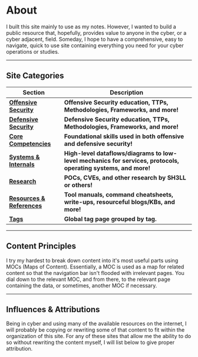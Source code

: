 # About

I built this site mainly to use as my notes. However, I wanted to build a public resource that, hopefully, provides value to anyone in the cyber, or a cyber adjacent, field. Someday, I hope to have a comprehensive, easy to navigate, quick to use site containing everything you need for your cyber operations or studies. 

---

## Site Categories

| **Section** | **Description** |
| -------------- | ----------- | 
| **[Offensive Security](../offense/index.md)** | **Offensive Security education, TTPs, Methodologies, Frameworks, and more!** |
| **[Defensive Security](../defense/index.md)** | **Defensive Security education, TTPs, Methodologies, Frameworks, and more!** |
| **[Core Competencies](../core/index.md)** | **Foundational skills used in both offensive and defensive security!** |
| **[Systems & Internals](../sys-int/index.md)** | **High-level dataflows/diagrams to low-level mechanics for services, protocols, operating systems, and more!** |
| **[Research](../research/index.md)** | **POCs, CVEs, and other research by SH3LL or others!** |
| **[Resources & References](../resource-ref/index.md)** | **Tool manuals, command cheatsheets, write-ups, resourceful blogs/KBs, and more!** |
| **[Tags](../tags.md)** | **Global tag page grouped by tag.** |

---

## Content Principles

I try my hardest to break down content into it's most useful parts using MOCs (Maps of Content). Essentially, a MOC is used as a map for related content so that the navigation bar isn't flooded with irrelevant pages. You dial down to the relevant MOC, and from there, to the relevant page containing the data, or sometimes, another MOC if necessary. 

---

## Influences & Attributions

Being in cyber and using many of the available resources on the internet, I will probably be copying or rewriting some of that content to fit within the organization of this site. For any of these sites that allow me the ability to do so without rewriting the content myself, I will list below to give proper attribution. 